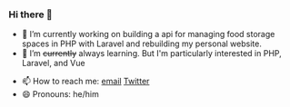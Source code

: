 ### Hi there 👋

<!--
**wadephillips/wadephillips** is a ✨ _special_ ✨ repository because its `README.md` (this file) appears on your GitHub profile.
-->


- 🔭 I’m currently working on building a api for managing food storage spaces in PHP with Laravel and rebuilding my personal website.
- 🌱 I’m ~~currently~~ always learning.  But I'm particularly interested in PHP, Laravel, and Vue
<!-- - 👯 I’m looking to collaborate on ... -->
<!-- - 🤔 I’m looking for help with ... -->
<!-- - 💬 Ask me about . -->
- 📫 How to reach me: [email](mailto:hello@wadelp.com) [Twitter](https://twitter.com/thewadelp) 
- 😄 Pronouns: he/him
<!-- - ⚡ Fun fact: ... -->

